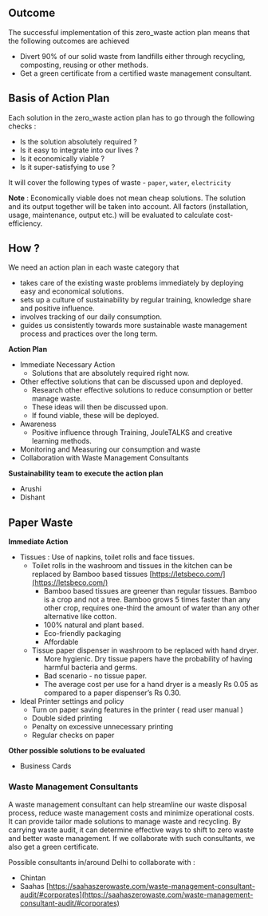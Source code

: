 
## Outcome 

The successful implementation of this zero_waste action plan means that the following outcomes are achieved
- Divert 90% of our solid waste from landfills either through recycling, composting, reusing or other methods.
- Get a green certificate from a certified waste management consultant. 
 
## Basis of Action Plan 

Each solution in the zero_waste action plan has to go through the following checks :
- Is the solution absolutely required ? 
- Is it easy to integrate into our lives ? 
- Is it economically viable ?
- Is it super-satisfying to use ? 

It will cover the following types of waste - `paper`, `water`, `electricity`

**Note** : Economically viable does not mean cheap solutions. The solution and its output together will be taken into account. All factors (installation, usage, maintenance, output etc.) will be evaluated to calculate cost-efficiency. 

## How ? 

We need an action plan in each waste category that 
- takes care of the existing waste problems immediately by deploying easy and economical solutions.
- sets up a culture of sustainability by regular training, knowledge share and positive influence. 
- involves tracking of our daily consumption.
- guides us consistently towards more sustainable waste management process and practices over the long term. 

**Action Plan**

- Immediate Necessary Action
	- Solutions that are absolutely required right now. 
- Other effective solutions that can be discussed upon and deployed. 
	- Research other effective solutions to reduce consumption or better manage waste. 
	- These ideas will then be discussed upon. 
	- If found viable, these will be deployed. 
- Awareness 
	- Positive influence through Training, JouleTALKS and creative learning methods. 
- Monitoring and Measuring our consumption and waste  
- Collaboration with Waste Management Consultants

**Sustainability team to execute the action plan**
- Arushi 
- Dishant

## Paper Waste

**Immediate Action**

- Tissues : Use of napkins, toilet rolls and face tissues. 
	- Toilet rolls in the washroom and tissues in the kitchen can be replaced by Bamboo based tissues [https://letsbeco.com/](https://letsbeco.com/)
		- Bamboo based tissues are greener than regular tissues. Bamboo is a crop and not a tree. Bamboo grows 5 times faster than any other crop, requires one-third the amount of water than any other alternative like cotton. 
		- 100% natural and plant based. 
		- Eco-friendly packaging
		- Affordable
	- Tissue paper dispenser in washroom to be replaced with hand dryer. 
		- More hygienic. Dry tissue papers have the probability of having harmful bacteria and germs. 
		- Bad scenario - no tissue paper. 
		- The average cost per use for a hand dryer is a measly Rs 0.05 as compared to a paper
dispenser’s Rs 0.30. 
- Ideal Printer settings and policy
	- Turn on paper saving features in the printer ( read user manual )
	- Double sided printing
	- Penalty on excessive unnecessary printing
	- Regular checks on paper 

**Other possible solutions to be evaluated**
- Business Cards 

### Waste Management Consultants 

A waste management consultant can help streamline our waste disposal process, reduce waste management costs and minimize operational costs. It can provide tailor made solutions to manage waste and recycling. By carrying waste audit, it can determine effective ways to shift to zero waste and better waste management. If we collaborate with such consultants, we also get a green certificate. 

Possible consultants in/around Delhi to collaborate with : 
- Chintan 
- Saahas [https://saahaszerowaste.com/waste-management-consultant-audit/#corporates](https://saahaszerowaste.com/waste-management-consultant-audit/#corporates)
<!--stackedit_data:
eyJoaXN0b3J5IjpbMjExMjI5MTEyMCwtNzY2NTczMDg2LC0xNT
k2MzY0NDU3LC03MDM3NzIzNjksMzc2OTAxMTMwLDU3NjQxMDQ5
OCwyMDk4OTA2NTM0LC03MzU5MTc1NzQsLTE0NDQ2MDc3MjIsLT
IwODg3NDY2MTJdfQ==
-->